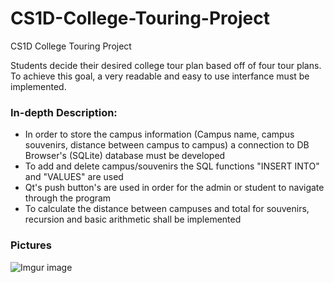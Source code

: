 # CS1D-College-Touring-Project
CS1D College Touring Project

Students decide their desired college tour plan based off of four tour plans. To achieve this goal, a very readable and easy to use interfance must be implemented. 

### In-depth Description:
- In order to store the campus information (Campus name, campus souvenirs, distance between campus to campus) a connection to DB Browser's (SQLite) database must be developed
- To add and delete campus/souvenirs the SQL functions "INSERT INTO" and  "VALUES" are used
- Qt's push button's are used in order for the admin or student to navigate through the program
- To calculate the distance between campuses and total for souvenirs, recursion and basic arithmetic shall be implemented

### Pictures
![Imgur image](https://imgur.com/uZglvUk.jpg)
